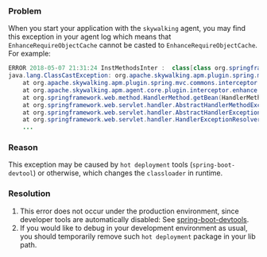 ### Problem
When you start your application with the `skywalking` agent, you may find this exception in your agent log which means that `EnhanceRequireObjectCache` cannot be casted to `EnhanceRequireObjectCache`. For example:
```java
ERROR 2018-05-07 21:31:24 InstMethodsInter :  class[class org.springframework.web.method.HandlerMethod] after method[getBean] intercept failure
java.lang.ClassCastException: org.apache.skywalking.apm.plugin.spring.mvc.commons.EnhanceRequireObjectCache cannot be cast to org.apache.skywalking.apm.plugin.spring.mvc.commons.EnhanceRequireObjectCache
	at org.apache.skywalking.apm.plugin.spring.mvc.commons.interceptor.GetBeanInterceptor.afterMethod(GetBeanInterceptor.java:45)
	at org.apache.skywalking.apm.agent.core.plugin.interceptor.enhance.InstMethodsInter.intercept(InstMethodsInter.java:105)
	at org.springframework.web.method.HandlerMethod.getBean(HandlerMethod.java)
	at org.springframework.web.servlet.handler.AbstractHandlerMethodExceptionResolver.shouldApplyTo(AbstractHandlerMethodExceptionResolver.java:47)
	at org.springframework.web.servlet.handler.AbstractHandlerExceptionResolver.resolveException(AbstractHandlerExceptionResolver.java:131)
	at org.springframework.web.servlet.handler.HandlerExceptionResolverComposite.resolveException(HandlerExceptionResolverComposite.java:76)
	...
```

### Reason
This exception may be caused by `hot deployment` tools (`spring-boot-devtool`) or otherwise, which changes the  `classloader` in runtime.

### Resolution
1. This error does not occur under the production environment, since developer tools are automatically disabled: See [spring-boot-devtools](https://docs.spring.io/spring-boot/docs/2.4.x/reference/html/using-spring-boot.html#using-boot-devtools).
2. If you would like to debug in your development environment as usual, you should temporarily remove such `hot deployment` package in your lib path.
